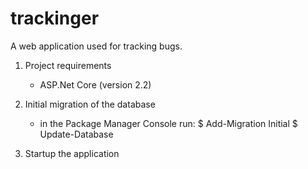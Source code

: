 # trackinger
A web application used for tracking bugs.

1. Project requirements
	- ASP.Net Core (version 2.2)
	

2. Initial migration of the database
	- in the Package Manager Console run:
	$ Add-Migration Initial
	$ Update-Database
	
3. Startup the application

